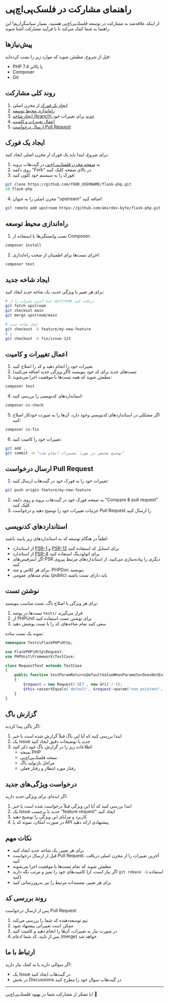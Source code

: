 # راهنمای مشارکت در فلسک‌پی‌اچ‌پی

از اینکه علاقه‌مند به مشارکت در توسعه فلسک‌پی‌اچ‌پی هستید، بسیار سپاسگزاریم! این راهنما به شما کمک می‌کند تا با فرآیند مشارکت آشنا شوید.

## پیش‌نیازها

قبل از شروع، مطمئن شوید که موارد زیر را نصب کرده‌اید:

- PHP 7.4 یا بالاتر
- Composer
- Git

## روند کلی مشارکت

1. [ایجاد یک فورک](#ایجاد-یک-فورک) از مخزن اصلی
2. [راه‌اندازی محیط توسعه](#راه‌اندازی-محیط-توسعه)
3. [ایجاد شاخه (branch) جدید](#ایجاد-شاخه-جدید) برای تغییرات خود
4. [اعمال تغییرات و کامیت](#اعمال-تغییرات-و-کامیت)
5. [ارسال درخواست Pull Request](#ارسال-درخواست-pull-request)

## ایجاد یک فورک

برای شروع، ابتدا باید یک فورک از مخزن اصلی ایجاد کنید:

1. به [صفحه مخزن فلسک‌پی‌اچ‌پی](https://github.com/amirdev-byte/flask-php) در گیت‌هاب بروید
2. روی دکمه "Fork" در بالای صفحه کلیک کنید
3. فورک را به سیستم خود کلون کنید:

```bash
git clone https://github.com/YOUR_USERNAME/flask-php.git
cd flask-php
```

4. مخزن اصلی را به عنوان "upstream" اضافه کنید:

```bash
git remote add upstream https://github.com/amirdev-byte/flask-php.git
```

## راه‌اندازی محیط توسعه

1. نصب وابستگی‌ها با استفاده از Composer:

```bash
composer install
```

2. اجرای تست‌ها برای اطمینان از صحت راه‌اندازی:

```bash
composer test
```

## ایجاد شاخه جدید

برای هر تغییر یا ویژگی جدید، یک شاخه جدید ایجاد کنید:

```bash
# ابتدا آخرین تغییرات را از upstream دریافت کنید
git fetch upstream
git checkout main
git merge upstream/main

# ایجاد شاخه جدید
git checkout -b feature/my-new-feature
# یا
git checkout -b fix/issue-123
```

## اعمال تغییرات و کامیت

1. تغییرات خود را انجام دهید و کد را اصلاح کنید
2. تست‌های جدید برای کد خود بنویسید (اگر ویژگی جدید اضافه می‌کنید)
3. مطمئن شوید که همه تست‌ها با موفقیت اجرا می‌شوند:

```bash
composer test
```

4. استانداردهای کدنویسی را بررسی کنید:

```bash
composer cs-check
```

5. اگر مشکلی در استانداردهای کدنویسی وجود دارد، آن‌ها را به صورت خودکار اصلاح کنید:

```bash
composer cs-fix
```

6. تغییرات خود را کامیت کنید:

```bash
git add .
git commit -m "توضیح مختصر در مورد تغییرات انجام شده"
```

## ارسال درخواست Pull Request

1. تغییرات خود را به فورک خود در گیت‌هاب ارسال کنید:

```bash
git push origin feature/my-new-feature
```

2. به صفحه فورک خود در گیت‌هاب بروید و روی دکمه "Compare & pull request" کلیک کنید
3. جزئیات تغییرات خود را توضیح دهید و درخواست Pull Request را ارسال کنید

## استانداردهای کدنویسی

لطفاً در هنگام توسعه کد به استانداردهای زیر پایبند باشید:

- از استاندارد [PSR-1](https://www.php-fig.org/psr/psr-1/) و [PSR-12](https://www.php-fig.org/psr/psr-12/) برای استایل کد استفاده کنید
- از استاندارد [PSR-4](https://www.php-fig.org/psr/psr-4/) برای اتولودینگ استفاده کنید
- اگر اینترفیس‌های PSR دیگری را پیاده‌سازی می‌کنید، از استانداردهای مرتبط پیروی کنید
- برای هر کلاس و متد، PHPDoc بنویسید
- تمام متدهای عمومی (public) باید دارای تست باشند

## نوشتن تست

برای هر ویژگی یا اصلاح باگ، تست مناسب بنویسید:

1. تست‌ها در پوشه `tests/` قرار می‌گیرند
2. از PHPUnit برای نوشتن تست استفاده کنید
3. سعی کنید تمام شاخه‌های کد را با تست پوشش دهید

نمونه یک تست ساده:

```php
namespace Tests\FlaskPHP\Http;

use FlaskPHP\Http\Request;
use PHPUnit\Framework\TestCase;

class RequestTest extends TestCase
{
    public function testParamReturnsDefaultValueWhenParameterDoesNotExist()
    {
        $request = new Request('GET', new Uri('/'));
        $this->assertEquals('default', $request->param('non_existent', 'default'));
    }
}
```

## گزارش باگ

اگر باگی پیدا کردید:

1. ابتدا بررسی کنید که آیا این باگ قبلاً گزارش شده است یا خیر
2. یک Issue جدید با توضیحات دقیق ایجاد کنید
3. اطلاعات زیر را در گزارش باگ خود ذکر کنید:
    - نسخه PHP
    - نسخه فلسک‌پی‌اچ‌پی
    - مراحل بازتولید باگ
    - رفتار مورد انتظار و رفتار فعلی

## درخواست ویژگی‌های جدید

اگر ایده‌ای برای ویژگی جدید دارید:

1. ابتدا بررسی کنید که آیا این ویژگی قبلاً درخواست شده است یا خیر
2. یک Issue جدید با برچسب "feature request" ایجاد کنید
3. کاربرد و مزایای این ویژگی را توضیح دهید
4. در صورت امکان، نمونه کد یا API پیشنهادی ارائه دهید

## نکات مهم

- برای هر تغییر، یک شاخه جدید ایجاد کنید
- قبل از ارسال درخواست Pull Request، آخرین تغییرات را از مخزن اصلی دریافت کنید
- مطمئن شوید که تمام تست‌ها با موفقیت اجرا می‌شوند
- کامیت‌های خود را تمیز و مرتب نگه دارید (اگر نیاز است، از `git rebase -i` استفاده کنید)
- برای هر تغییر، مستندات مرتبط را نیز به‌روزرسانی کنید

## روند بررسی کد

پس از ارسال درخواست Pull Request:

1. تیم توسعه‌دهنده کد شما را بررسی می‌کند
2. ممکن است تغییراتی پیشنهاد شود
3. در صورت نیاز به تغییرات، آن‌ها را انجام دهید و کامیت کنید
4. پس از تایید، کد شما ادغام (merge) خواهد شد

## ارتباط با ما

اگر سوالی دارید یا به کمک نیاز دارید:

- یک Issue در گیت‌هاب ایجاد کنید
- در بخش Discussions در گیت‌هاب سوال خود را مطرح کنید

---

با تشکر از مشارکت شما در بهبود فلسک‌پی‌اچ‌پی! 🎉